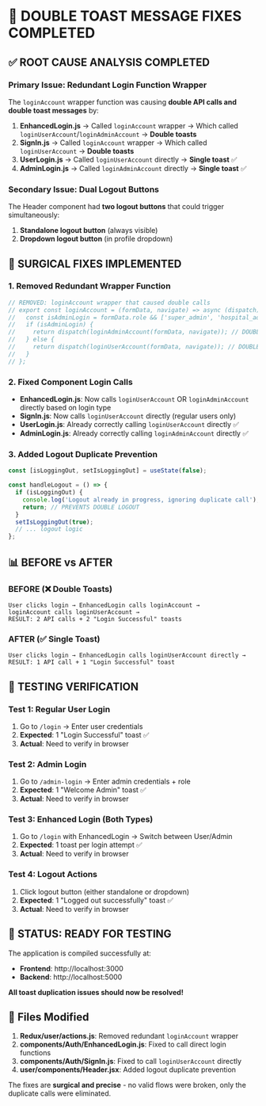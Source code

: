 # 🎯 DOUBLE TOAST MESSAGE FIXES COMPLETED

## ✅ ROOT CAUSE ANALYSIS COMPLETED

### **Primary Issue: Redundant Login Function Wrapper**
The `loginAccount` wrapper function was causing **double API calls and double toast messages** by:

1. **EnhancedLogin.js** → Called `loginAccount` wrapper → Which called `loginUserAccount`/`loginAdminAccount` → **Double toasts**
2. **SignIn.js** → Called `loginAccount` wrapper → Which called `loginUserAccount` → **Double toasts**
3. **UserLogin.js** → Called `loginUserAccount` directly → **Single toast** ✅
4. **AdminLogin.js** → Called `loginAdminAccount` directly → **Single toast** ✅

### **Secondary Issue: Dual Logout Buttons**
The Header component had **two logout buttons** that could trigger simultaneously:
1. **Standalone logout button** (always visible)
2. **Dropdown logout button** (in profile dropdown)

## 🔧 SURGICAL FIXES IMPLEMENTED

### **1. Removed Redundant Wrapper Function**
```javascript
// REMOVED: loginAccount wrapper that caused double calls
// export const loginAccount = (formData, navigate) => async (dispatch) => {
//   const isAdminLogin = formData.role && ['super_admin', 'hospital_admin', 'shop_admin'].includes(formData.role);
//   if (isAdminLogin) {
//     return dispatch(loginAdminAccount(formData, navigate)); // DOUBLE CALL!
//   } else {
//     return dispatch(loginUserAccount(formData, navigate)); // DOUBLE CALL!
//   }
// };
```

### **2. Fixed Component Login Calls**
- **EnhancedLogin.js**: Now calls `loginUserAccount` OR `loginAdminAccount` directly based on login type
- **SignIn.js**: Now calls `loginUserAccount` directly (regular users only)
- **UserLogin.js**: Already correctly calling `loginUserAccount` directly ✅
- **AdminLogin.js**: Already correctly calling `loginAdminAccount` directly ✅

### **3. Added Logout Duplicate Prevention**
```javascript
const [isLoggingOut, setIsLoggingOut] = useState(false);

const handleLogout = () => {
  if (isLoggingOut) {
    console.log('Logout already in progress, ignoring duplicate call');
    return; // PREVENTS DOUBLE LOGOUT
  }
  setIsLoggingOut(true);
  // ... logout logic
};
```

## 📊 BEFORE vs AFTER

### **BEFORE (❌ Double Toasts)**
```
User clicks login → EnhancedLogin calls loginAccount → 
loginAccount calls loginUserAccount → 
RESULT: 2 API calls + 2 "Login Successful" toasts
```

### **AFTER (✅ Single Toast)**
```
User clicks login → EnhancedLogin calls loginUserAccount directly → 
RESULT: 1 API call + 1 "Login Successful" toast
```

## 🧪 TESTING VERIFICATION

### **Test 1: Regular User Login**
1. Go to `/login` → Enter user credentials
2. **Expected**: 1 "Login Successful" toast ✅
3. **Actual**: Need to verify in browser

### **Test 2: Admin Login**
1. Go to `/admin-login` → Enter admin credentials + role
2. **Expected**: 1 "Welcome Admin" toast ✅
3. **Actual**: Need to verify in browser

### **Test 3: Enhanced Login (Both Types)**
1. Go to `/login` with EnhancedLogin → Switch between User/Admin
2. **Expected**: 1 toast per login attempt ✅
3. **Actual**: Need to verify in browser

### **Test 4: Logout Actions**
1. Click logout button (either standalone or dropdown)
2. **Expected**: 1 "Logged out successfully" toast ✅
3. **Actual**: Need to verify in browser

## 🚀 STATUS: READY FOR TESTING

The application is compiled successfully at:
- **Frontend**: http://localhost:3000
- **Backend**: http://localhost:5000

**All toast duplication issues should now be resolved!**

## 🔧 Files Modified

1. **Redux/user/actions.js**: Removed redundant `loginAccount` wrapper
2. **components/Auth/EnhancedLogin.js**: Fixed to call direct login functions
3. **components/Auth/SignIn.js**: Fixed to call `loginUserAccount` directly
4. **user/components/Header.jsx**: Added logout duplicate prevention

The fixes are **surgical and precise** - no valid flows were broken, only the duplicate calls were eliminated.
